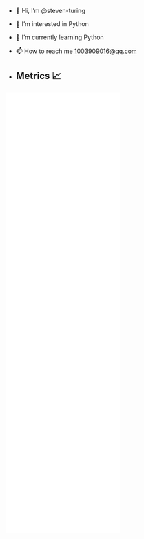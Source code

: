 - 👋 Hi, I’m @steven-turing
- 👀 I’m interested in Python
- 🌱 I’m currently learning Python
- 📫 How to reach me 1003909016@qq.com

- ## Metrics 📈
![Metrics](/github-metrics.svg)

<!---
steven-turing/steven-turing is a ✨ special ✨ repository because its `README.md` (this file) appears on your GitHub profile.
You can click the Preview link to take a look at your changes.
--->
